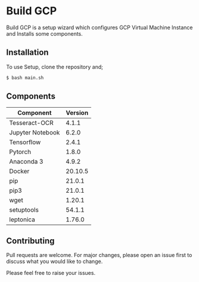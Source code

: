 # Build GCP

Build GCP is a setup wizard which configures GCP Virtual Machine Instance and Installs some components.

## Installation

To use Setup, clone the repository  and;

```bash
$ bash main.sh
```
## Components
| Component | Version |
| ------ | ------ |
| Tesseract-OCR |  4.1.1 |
| Jupyter Notebook | 6.2.0|
| Tensorflow | 2.4.1 |
| Pytorch | 1.8.0 |
| Anaconda 3 | 4.9.2 |
| Docker | 20.10.5 |
| pip | 21.0.1 |
| pip3 | 21.0.1 |
| wget | 1.20.1 |
| setuptools | 54.1.1 |
| leptonica | 1.76.0 |

## Contributing
Pull requests are welcome. For major changes, please open an issue first to discuss what you would like to change.

Please feel free to raise your issues.
